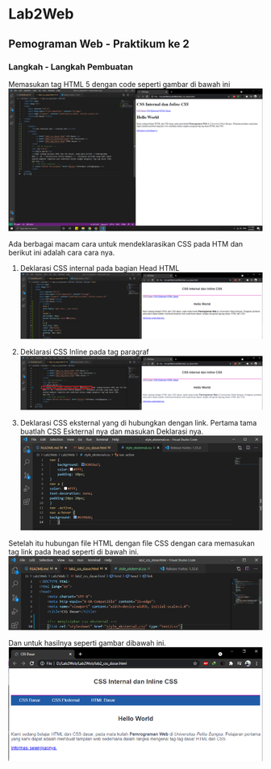 # Lab2Web

## Pemograman Web - Praktikum ke 2

### Langkah - Langkah Pembuatan
Memasukan tag HTML 5 dengan code seperti gambar di bawah ini
![screenshoot 1](screenshoot/ss1.png)

Ada berbagai macam cara untuk mendeklarasikan CSS pada HTM dan berikut ini adalah cara cara nya.

1. Deklarasi CSS internal pada bagian Head HTML
![screenshoot 2](screenshoot/ss2.png)

2. Deklarasi CSS Inline pada tag paragraf
![screenshoot 3](screenshoot/ss3.png)

3. Deklarasi CSS eksternal yang di hubungkan dengan link.
Pertama tama buatlah CSS Eskternal nya dan masukan Deklarasi nya.
![screenshoot 4](screenshoot/ss4.png)

Setelah itu hubungan file HTML dengan file CSS dengan cara memasukan tag link pada head seperti di bawah ini.
![screenshoot 5](screenshoot/ss5.png)

Dan untuk hasilnya seperti gambar dibawah ini.
![screenshoot 6](screenshoot/ss6.png)